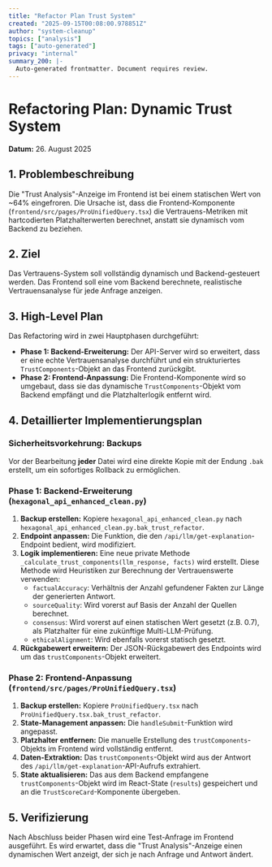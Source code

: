 ```yaml
---
title: "Refactor Plan Trust System"
created: "2025-09-15T00:08:00.978851Z"
author: "system-cleanup"
topics: ["analysis"]
tags: ["auto-generated"]
privacy: "internal"
summary_200: |-
  Auto-generated frontmatter. Document requires review.
---
```


# Refactoring Plan: Dynamic Trust System

**Datum:** 26. August 2025

## 1. Problembeschreibung

Die "Trust Analysis"-Anzeige im Frontend ist bei einem statischen Wert von ~64% eingefroren. Die Ursache ist, dass die Frontend-Komponente (`frontend/src/pages/ProUnifiedQuery.tsx`) die Vertrauens-Metriken mit hartcodierten Platzhalterwerten berechnet, anstatt sie dynamisch vom Backend zu beziehen.

## 2. Ziel

Das Vertrauens-System soll vollständig dynamisch und Backend-gesteuert werden. Das Frontend soll eine vom Backend berechnete, realistische Vertrauensanalyse für jede Anfrage anzeigen.

## 3. High-Level Plan

Das Refactoring wird in zwei Hauptphasen durchgeführt:

*   **Phase 1: Backend-Erweiterung:** Der API-Server wird so erweitert, dass er eine echte Vertrauensanalyse durchführt und ein strukturiertes `TrustComponents`-Objekt an das Frontend zurückgibt.
*   **Phase 2: Frontend-Anpassung:** Die Frontend-Komponente wird so umgebaut, dass sie das dynamische `TrustComponents`-Objekt vom Backend empfängt und die Platzhalterlogik entfernt wird.

## 4. Detaillierter Implementierungsplan

### Sicherheitsvorkehrung: Backups

Vor der Bearbeitung **jeder** Datei wird eine direkte Kopie mit der Endung `.bak` erstellt, um ein sofortiges Rollback zu ermöglichen.

### Phase 1: Backend-Erweiterung (`hexagonal_api_enhanced_clean.py`)

1.  **Backup erstellen:** Kopiere `hexagonal_api_enhanced_clean.py` nach `hexagonal_api_enhanced_clean.py.bak_trust_refactor`.
2.  **Endpoint anpassen:** Die Funktion, die den `/api/llm/get-explanation`-Endpoint bedient, wird modifiziert.
3.  **Logik implementieren:** Eine neue private Methode `_calculate_trust_components(llm_response, facts)` wird erstellt. Diese Methode wird Heuristiken zur Berechnung der Vertrauenswerte verwenden:
    *   `factualAccuracy`: Verhältnis der Anzahl gefundener Fakten zur Länge der generierten Antwort.
    *   `sourceQuality`: Wird vorerst auf Basis der Anzahl der Quellen berechnet.
    *   `consensus`: Wird vorerst auf einen statischen Wert gesetzt (z.B. 0.7), als Platzhalter für eine zukünftige Multi-LLM-Prüfung.
    *   `ethicalAlignment`: Wird ebenfalls vorerst statisch gesetzt.
4.  **Rückgabewert erweitern:** Der JSON-Rückgabewert des Endpoints wird um das `trustComponents`-Objekt erweitert.

### Phase 2: Frontend-Anpassung (`frontend/src/pages/ProUnifiedQuery.tsx`)

1.  **Backup erstellen:** Kopiere `ProUnifiedQuery.tsx` nach `ProUnifiedQuery.tsx.bak_trust_refactor`.
2.  **State-Management anpassen:** Die `handleSubmit`-Funktion wird angepasst.
3.  **Platzhalter entfernen:** Die manuelle Erstellung des `trustComponents`-Objekts im Frontend wird vollständig entfernt.
4.  **Daten-Extraktion:** Das `trustComponents`-Objekt wird aus der Antwort des `/api/llm/get-explanation`-API-Aufrufs extrahiert.
5.  **State aktualisieren:** Das aus dem Backend empfangene `trustComponents`-Objekt wird im React-State (`results`) gespeichert und an die `TrustScoreCard`-Komponente übergeben.

## 5. Verifizierung

Nach Abschluss beider Phasen wird eine Test-Anfrage im Frontend ausgeführt. Es wird erwartet, dass die "Trust Analysis"-Anzeige einen dynamischen Wert anzeigt, der sich je nach Anfrage und Antwort ändert.
